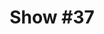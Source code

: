 ---
title: 'Show #37'
pubDate: 2025-05-09
description: 'always overthinking'
spinitron: ''
spotify: https://open.spotify.com/embed/playlist/2ReicMGY2D30d83kLScbrN
tags:
  - the fall
  - kate bush
  - ponytail
---